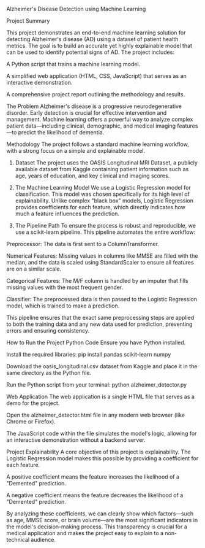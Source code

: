 Alzheimer's Disease Detection using Machine Learning

Project Summary

This project demonstrates an end-to-end machine learning solution for detecting Alzheimer's disease (AD) using a dataset of patient health metrics. The goal is to build an accurate yet highly explainable model that can be used to identify potential signs of AD. The project includes:

A Python script that trains a machine learning model.

A simplified web application (HTML, CSS, JavaScript) that serves as an interactive demonstration.

A comprehensive project report outlining the methodology and results.

The Problem
Alzheimer's disease is a progressive neurodegenerative disorder. Early detection is crucial for effective intervention and management. Machine learning offers a powerful way to analyze complex patient data—including clinical, demographic, and medical imaging features—to predict the likelihood of dementia.

Methodology
The project follows a standard machine learning workflow, with a strong focus on a simple and explainable model.

1. Dataset
The project uses the OASIS Longitudinal MRI Dataset, a publicly available dataset from Kaggle containing patient information such as age, years of education, and key clinical and imaging scores.

2. The Machine Learning Model
We use a Logistic Regression model for classification. This model was chosen specifically for its high level of explainability. Unlike complex "black box" models, Logistic Regression provides coefficients for each feature, which directly indicates how much a feature influences the prediction.

3. The Pipeline Path
To ensure the process is robust and reproducible, we use a scikit-learn pipeline. This pipeline automates the entire workflow:

Preprocessor: The data is first sent to a ColumnTransformer.

Numerical Features: Missing values in columns like MMSE are filled with the median, and the data is scaled using StandardScaler to ensure all features are on a similar scale.

Categorical Features: The M/F column is handled by an imputer that fills missing values with the most frequent gender.

Classifier: The preprocessed data is then passed to the Logistic Regression model, which is trained to make a prediction.

This pipeline ensures that the exact same preprocessing steps are applied to both the training data and any new data used for prediction, preventing errors and ensuring consistency.

How to Run the Project
Python Code
Ensure you have Python installed.

Install the required libraries: pip install pandas scikit-learn numpy

Download the oasis_longitudinal.csv dataset from Kaggle and place it in the same directory as the Python file.

Run the Python script from your terminal: python alzheimer_detector.py

Web Application
The web application is a single HTML file that serves as a demo for the project.

Open the alzheimer_detector.html file in any modern web browser (like Chrome or Firefox).

The JavaScript code within the file simulates the model's logic, allowing for an interactive demonstration without a backend server.

Project Explainability
A core objective of this project is explainability. The Logistic Regression model makes this possible by providing a coefficient for each feature.

A positive coefficient means the feature increases the likelihood of a "Demented" prediction.

A negative coefficient means the feature decreases the likelihood of a "Demented" prediction.

By analyzing these coefficients, we can clearly show which factors—such as age, MMSE score, or brain volume—are the most significant indicators in the model's decision-making process. This transparency is crucial for a medical application and makes the project easy to explain to a non-technical audience.